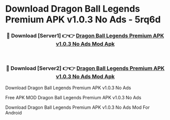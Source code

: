 # Download Dragon Ball Legends Premium APK v1.0.3 No Ads - 5rq6d



<div align="center">
<h3>🔴 Download [Server1] 👉👉 <a href="https://momento.my/?title=Dragon_Ball_Legends_Premium_APK_v1.0.3_No_Ads">Dragon Ball Legends Premium APK v1.0.3 No Ads Mod Apk</a></h3><br>

<h3>🔴 Download [Server2] 👉👉 <a href="https://momento.my/?title=Dragon_Ball_Legends_Premium_APK_v1.0.3_No_Ads">Dragon Ball Legends Premium APK v1.0.3 No Ads Mod Apk</a></h3>
</div>



Download Dragon Ball Legends Premium APK v1.0.3 No Ads 

Free APK MOD Dragon Ball Legends Premium APK v1.0.3 No Ads 

Download Dragon Ball Legends Premium APK v1.0.3 No Ads Mod For Android

